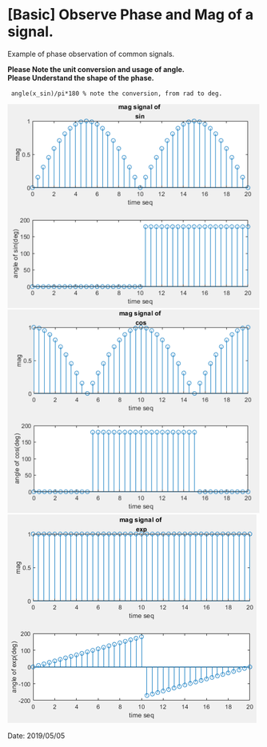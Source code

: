 # [Basic] Observe Phase and Mag of a signal.

Example of phase observation of common signals.

**Please Note the unit conversion and usage of angle.**  
**Please Understand the shape of the phase.**
~~~~
 angle(x_sin)/pi*180 % note the conversion, from rad to deg.
~~~~


![Fig.1](./1.PNG)
![Fig.2](./2.PNG)
![Fig.3](./3.PNG)

Date: 2019/05/05